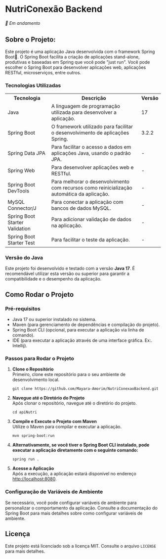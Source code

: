 <!DOCTYPE html>
<html lang="pt-br">
<head>
    <meta charset="UTF-8">
    <meta name="viewport" content="width=device-width, initial-scale=1.0">
</head>
<body>
    <h1>NutriConexão Backend<h6>🚧 Em andamento</h6></h1>
    <h2>Sobre o Projeto:</h2>
    <p>Este projeto é uma aplicação Java desenvolvida com o framework Spring Boot🍃. O Spring Boot facilita a criação de aplicações stand-alone, produtivas e baseadas em Spring que você pode "just run". Você pode escolher o Spring Boot para desenvolver aplicações web, aplicações RESTful, microserviços, entre outros.</p>
  <h3>Tecnologias Utilizadas</h3>
<table>
    <tr>
        <th>Tecnologia</th>
        <th>Descrição</th>
        <th>Versão</th>
    </tr>
    <tr>
        <td>Java</td>
        <td>A linguagem de programação utilizada para desenvolver a aplicação.</td>
        <td>17</td>
    </tr>
    <tr>
        <td>Spring Boot</td>
        <td>O framework utilizado para facilitar o desenvolvimento de aplicações Spring.</td>
        <td>3.2.2</td>
    </tr>
    <tr>
        <td>Spring Data JPA</td>
        <td>Para facilitar o acesso a dados em aplicações Java, usando o padrão JPA.</td>
        <td>-</td>
    </tr>
    <tr>
        <td>Spring Web</td>
        <td>Para desenvolver aplicações web e RESTful.</td>
        <td>-</td>
    </tr>
    <tr>
        <td>Spring Boot DevTools</td>
        <td>Para melhorar o desenvolvimento com recursos como reinicialização automática da aplicação.</td>
        <td>-</td>
    </tr>
    <tr>
        <td>MySQL Connector/J</td>
        <td>Para conectar a aplicação com bancos de dados MySQL.</td>
        <td>-</td>
    </tr>
    <tr>
        <td>Spring Boot Starter Validation</td>
        <td>Para adicionar validação de dados na aplicação.</td>
        <td>-</td>
    </tr>
    <tr>
        <td>Spring Boot Starter Test</td>
        <td>Para facilitar o teste da aplicação.</td>
        <td>-</td>
    </tr>
</table>
    <h3>Versão do Java</h3>
    <p>Este projeto foi desenvolvido e testado com a versão <strong>Java 17</strong>. É recomendável utilizar esta versão ou superior para garantir a compatibilidade e o desempenho da aplicação.</p>
    <h2>Como Rodar o Projeto</h2>
    <h3>Pré-requisitos</h3>
    <ul>
        <li>Java 17 ou superior instalado no sistema.</li>
        <li>Maven (para gerenciamento de dependências e compilação do projeto).</li>
        <li>Spring Boot CLI (opcional, para executar a aplicação via linha de comando).</li>
        <li>IDE (para executar a aplicação através de uma interface gráfica. Ex:. Intellij).</li>
    </ul>
    <h3>Passos para Rodar o Projeto</h3>
    <ol>
        <li><strong>Clone o Repositório</strong><br>
        Primeiro, clone este repositório para o seu ambiente de desenvolvimento local.</li>
        <pre><code>git clone https://github.com/Mayara-Amorim/NutriConexaoBackend.git</code></pre>
        <li><strong>Navegue até o Diretório do Projeto</strong><br>
        Após clonar o repositório, navegue até o diretório do projeto.</li>
      <pre><code>cd apiNutri</code></pre>
        <li><strong>Compile e Execute o Projeto com Maven</strong><br>
        Utilize o Maven para compilar e executar a aplicação.</li>
       <pre><code>mvn spring-boot:run</code></pre>
       <li><strong>Alternativamente, se você tiver o Spring Boot CLI instalado, pode executar a aplicação diretamente com o seguinte comando:</strong><br>
       <pre><code>spring run .</code></pre>
      <li><strong>Acesse a Aplicação</strong><br>
        Após a execução, a aplicação estará disponível no endereço <a href="http://localhost:8080">http://localhost:8080</a>.</li>
    </ol>
    <h3>Configuração de Variáveis de Ambiente</h3>
    <p>Se necessário, você pode configurar variáveis de ambiente para personalizar o comportamento da aplicação. Consulte a documentação do Spring Boot para mais detalhes sobre como configurar variáveis de ambiente.</p>
    <h2>Licença</h2>
    <p>Este projeto está licenciado sob a licença MIT. Consulte o arquivo <code>LICENSE</code> para mais detalhes.</p>
</body>
</html>
